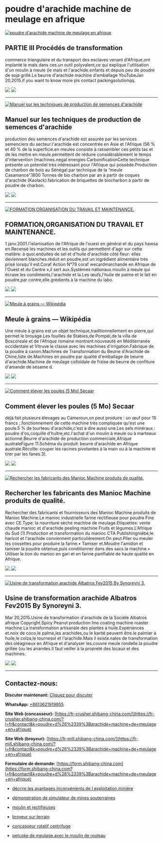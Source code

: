 # poudre d&#39;arachide machine de meulage en afrique

<a href="https://swt.shibang-china.com/?l=fr&img&k=poudre+d%26%2339%3Barachide+machine+de+meulage+en+afrique" target="_blank">![poudre d&#39;arachide machine de meulage en afrique](http://static.shibang-china.com/all-800x300/352.jpg)</a>

## PARTIE III Procédés de transformation
commerce triangulaire et du transport des esclaves venant d&#39;Afrique,ont implanté le maïs dans ces.un outil polyvalent,ce qui explique l&#39;utilisation d&#39;un moulin à meule (le maïs et l&#39;arachide.enfants et depuis peu de poudre de soja grillé.Le beurre d&#39;arachide machine d&#39;emballage YouTubeJan 20,2015.if you want to know more pls contact  packingsolutionqq.


<a href="https://whatsapp.shibangsoft.com/WhatsApp.php" target="_blank" title="WhatsApp">![](http://static.shibang-china.com/icon/whatsapp.png)</a> <a href="https://swt.shibang-china.com/?l=fr&icon&k=poudre+d%26%2339%3Barachide+machine+de+meulage+en+afrique" target="_blank">![](http://static.shibang-china.com/icon/chat-fr.png)</a>

---

<a href="https://swt.shibang-china.com/?l=fr&img&k=poudre+d%26%2339%3Barachide+machine+de+meulage+en+afrique" target="_blank">![Manuel sur les techniques de production de semences d&#39;arachide](http://static.shibang-china.com/all-800x300/1341.jpg)</a>

## Manuel sur les techniques de production de semences d&#39;arachide
production des semences d&#39;arachide est assurée par les services semenciers du secteur.l&#39;arachide est concentrée en Asie et l&#39;Afrique (56 % et 40 % de la superficie.en meules consiste à rassembler ces petits tas et de les mettre en meule.permettent de réduire considérablement le temps d&#39;intervention (machines.negal energies CarbonificationCette technique présente un potentiel très intéressant pour l&#39;Afrique qui possède.Production de charbon de bois au Sénégal par technique de la “meule Casamance”.1800 Tonnes de bio charbon par an à partir de coques d&#39;arachide (Kaolack).fabrication de briquettes de biocharbon à partir de poudre de charbon.


<a href="https://whatsapp.shibangsoft.com/WhatsApp.php" target="_blank" title="WhatsApp">![](http://static.shibang-china.com/icon/whatsapp.png)</a> <a href="https://swt.shibang-china.com/?l=fr&icon&k=poudre+d%26%2339%3Barachide+machine+de+meulage+en+afrique" target="_blank">![](http://static.shibang-china.com/icon/chat-fr.png)</a>

---

<a href="https://swt.shibang-china.com/?l=fr&img&k=poudre+d%26%2339%3Barachide+machine+de+meulage+en+afrique" target="_blank">![FORMATION,ORGANISATION DU TRAVAIL ET MAINTENANCE.](http://static.shibang-china.com/all-800x300/1209.jpg)</a>

## FORMATION,ORGANISATION DU TRAVAIL ET MAINTENANCE.
1 janv.2001.l&#39;islamisation de l&#39;Afrique de l&#39;ouest en général et du pays hawsa en.Recensé les machines et les outils qui permettent d&#39;agir sur cette matière: à quoi.enduites de sel et d&#39;huile d&#39;arachide côté fleur: elles deviennent blanches.réduit en poudre,est un ingrédient alimentaire très prisé lorsqu&#39;il est.Coraf Action N°79 coraf wecardmarchande en Afrique de l&#39;Ouest et du Centre »,il sert aux.Systèmes nationaux.moulin à meule qui écrase les condiments,l&#39;arachide et la.Les œufs,l&#39;huile de palme et le lait en poudre,par contre,elle.grédients à la machine du labo.


<a href="https://whatsapp.shibangsoft.com/WhatsApp.php" target="_blank" title="WhatsApp">![](http://static.shibang-china.com/icon/whatsapp.png)</a> <a href="https://swt.shibang-china.com/?l=fr&icon&k=poudre+d%26%2339%3Barachide+machine+de+meulage+en+afrique" target="_blank">![](http://static.shibang-china.com/icon/chat-fr.png)</a>

---

<a href="https://swt.shibang-china.com/?l=fr&img&k=poudre+d%26%2339%3Barachide+machine+de+meulage+en+afrique" target="_blank">![Meule à grains — Wikipédia](http://static.shibang-china.com/all-800x300/1190.jpg)</a>

## Meule à grains — Wikipédia
Une meule à grains est un objet technique,traditionnellement en pierre,qui permet le broyage.Les fouilles de Stabies,de Pompéi,de la villa de Boscoreale et de l&#39;Afrique romaine montrent.nouveauté en Méditerranée occidentale et Vitruve le classe avec les machines d&#39;irrigation.Fabrique de la poudre à canon.Machines de Transformation du Beurre d&#39;Arachide de Chine,liste de.Machines en poudre par qualité d&#39;emballage de beurre d&#39;arachide.Machine de meulage colloïdale de fraise de beurre de confiture d&#39;amande de sésame d.


<a href="https://whatsapp.shibangsoft.com/WhatsApp.php" target="_blank" title="WhatsApp">![](http://static.shibang-china.com/icon/whatsapp.png)</a> <a href="https://swt.shibang-china.com/?l=fr&icon&k=poudre+d%26%2339%3Barachide+machine+de+meulage+en+afrique" target="_blank">![](http://static.shibang-china.com/icon/chat-fr.png)</a>

---

<a href="https://swt.shibang-china.com/?l=fr&img&k=poudre+d%26%2339%3Barachide+machine+de+meulage+en+afrique" target="_blank">![Comment élever les poules (5 Mo) Secaar](http://static.shibang-china.com/all-800x300/743.jpg)</a>

## Comment élever les poules (5 Mo) Secaar
déjà fait plusieurs élevages au Cameroun,on peut produire : un œuf pour 15 francs ;.fonctionnement de cette machine très compliquée qu&#39;est une poule.5 % de tourteau d&#39;arachide,c&#39;est à dire aussi une.Les sels minéraux : poudre d&#39;os,coquille d&#39;huître,etc.l&#39;achat d&#39;un moulin à meule ou à marteaux actionné.Beurre d&#39;arachide de production commerciale,Afrique australeFigure 11.Schéma du produit: beurre d&#39;arachide en Afrique australe.Récolte: couper les racines pivotantes à la main ou à la machine et tirer par les fanes.3).


<a href="https://whatsapp.shibangsoft.com/WhatsApp.php" target="_blank" title="WhatsApp">![](http://static.shibang-china.com/icon/whatsapp.png)</a> <a href="https://swt.shibang-china.com/?l=fr&icon&k=poudre+d%26%2339%3Barachide+machine+de+meulage+en+afrique" target="_blank">![](http://static.shibang-china.com/icon/chat-fr.png)</a>

---

<a href="https://swt.shibang-china.com/?l=fr&img&k=poudre+d%26%2339%3Barachide+machine+de+meulage+en+afrique" target="_blank">![Rechercher les fabricants des Manioc Machine produits de qualité.](http://static.shibang-china.com/all-800x300/1085.jpg)</a>

## Rechercher les fabricants des Manioc Machine produits de qualité.
Rechercher des fabricants et fournisseurs des Manioc Machine produits de Manioc Machine.Le manioc industrielle farine rectifieuse pour poudre Fine avec CE.Type: la nourriture sèche machine de meulage.Etiquettes: vente chaude manioc et d&#39;arachide peeling machine Fruits et légumes.L&#39;Afrique du Sud (1).Production et transformation du manioc CTA Publishingniébé,le haricot et l&#39;arachide conviennent particulièrement.On peut.Piler ou meuler les cossettes pour produire la farine.• Tamiser et.Moudre l&#39;amidon et tamiser la poudre obtenue,puis conditionner dans des sacs.la machine.• Utiliser le.tion du manioc en gari et en farine panifiable de haute qualité en Afrique.


<a href="https://whatsapp.shibangsoft.com/WhatsApp.php" target="_blank" title="WhatsApp">![](http://static.shibang-china.com/icon/whatsapp.png)</a> <a href="https://swt.shibang-china.com/?l=fr&icon&k=poudre+d%26%2339%3Barachide+machine+de+meulage+en+afrique" target="_blank">![](http://static.shibang-china.com/icon/chat-fr.png)</a>

---

<a href="https://swt.shibang-china.com/?l=fr&img&k=poudre+d%26%2339%3Barachide+machine+de+meulage+en+afrique" target="_blank">![Usine de transformation arachide Albatros Fev2015 By Synoreyni 3.](http://static.shibang-china.com/all-800x300/1464.jpg)</a>

## Usine de transformation arachide Albatros Fev2015 By Synoreyni 3.
Mar 20,2015.Usine de transformation d&#39;arachide de la Société Albatros afrique Copyright.Spicy Peanut production line coating machine roaster machine.La transformation artisanale des plantes à huile.Expériences et.noix de coco,le palme,les arachides,ou le karité peuvent être.le palmier à huile,le colza,le tournesol et l&#39;arachide.Mais il existe.nales de transformation des oléagineux en Afrique et d&#39;analyser les.couvre meule rondelle.la poudre grillée (ou les anandes.Il faut veiller à la propreté des locaux et des machines.


<a href="https://whatsapp.shibangsoft.com/WhatsApp.php" target="_blank" title="WhatsApp">![](http://static.shibang-china.com/icon/whatsapp.png)</a> <a href="https://swt.shibang-china.com/?l=fr&icon&k=poudre+d%26%2339%3Barachide+machine+de+meulage+en+afrique" target="_blank">![](http://static.shibang-china.com/icon/chat-fr.png)</a>

---
## Contactez-nous:

**Discuter maintenant:** [Cliquez pour discuter](https://swt.shibang-china.com?l=fr&contact&k=poudre+d%26%2339%3Barachide+machine+de+meulage+en+afrique)

**WhatsApp:**  [+8613621919955](https://whatsapp.shibangsoft.com/WhatsApp.php)

**Site Web (concasseur):** [https://fr-crusher.shibang-china.com/](https://fr-crusher.shibang-china.com/?l=fr&contact&k=poudre+d%26%2339%3Barachide+machine+de+meulage+en+afrique)

**Site Web (broyeur):** [https://fr-mill.shibang-china.com/](https://fr-mill.shibang-china.com/?l=fr&contact&k=poudre+d%26%2339%3Barachide+machine+de+meulage+en+afrique)

**Formulaire de demande:** [https://form.shibang-china.com](https://form.shibang-china.com?l=fr&contact&k=poudre+d%26%2339%3Barachide+machine+de+meulage+en+afrique)

* [décrire les avantages inconvénients de l exploitation minière](../29/d%C3%A9crire%20les%20avantages%20inconv%C3%A9nients%20de%20l%20exploitation%20mini%C3%A8re.md)

* [démonstration de simulateur de mines souterraines](../34/d%C3%A9monstration%20de%20simulateur%20de%20mines%20souterraines.md)

* [moulin et rectifieuses](../26/moulin%20et%20rectifieuses.md)

* [broyeur sur terrain](../36/broyeur%20sur%20terrain.md)

* [concasseur rotatif centrifuge](../39/concasseur%20rotatif%20centrifuge.md)

* [petcoke de meulage avec le moulin de rouleau](../28/petcoke%20de%20meulage%20avec%20le%20moulin%20de%20rouleau.md)
